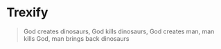 # Trexify
> God creates dinosaurs, God kills dinosaurs, God creates man, man kills God, man brings back dinosaurs
